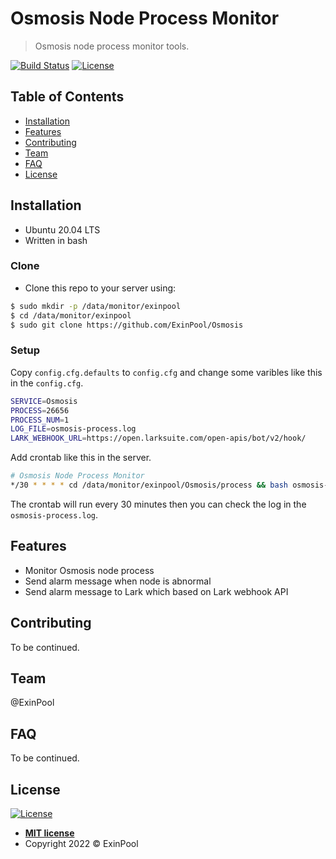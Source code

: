 # Osmosis Node Process Monitor

> Osmosis node process monitor tools.

[![Build Status](http://img.shields.io/travis/badges/badgerbadgerbadger.svg?style=flat-square)](https://travis-ci.org/badges/badgerbadgerbadger) [![License](http://img.shields.io/:license-mit-blue.svg?style=flat-square)](http://badges.mit-license.org)

## Table of Contents

- [Installation](#installation)
- [Features](#features)
- [Contributing](#contributing)
- [Team](#team)
- [FAQ](#faq)
- [License](#license)

## Installation

- Ubuntu 20.04 LTS
- Written in bash

### Clone

- Clone this repo to your server using:

``` bash
$ sudo mkdir -p /data/monitor/exinpool
$ cd /data/monitor/exinpool
$ sudo git clone https://github.com/ExinPool/Osmosis
```

### Setup

Copy `config.cfg.defaults` to `config.cfg` and change some varibles like this in the `config.cfg`.

``` bash
SERVICE=Osmosis
PROCESS=26656
PROCESS_NUM=1
LOG_FILE=osmosis-process.log
LARK_WEBHOOK_URL=https://open.larksuite.com/open-apis/bot/v2/hook/
```

Add crontab like this in the server.

``` bash
# Osmosis Node Process Monitor
*/30 * * * * cd /data/monitor/exinpool/Osmosis/process && bash osmosis-process.sh >> osmosis-process.log &
```

The crontab will run every 30 minutes then you can check the log in the `osmosis-process.log`.

## Features

- Monitor Osmosis node process
- Send alarm message when node is abnormal
- Send alarm message to Lark which based on Lark webhook API

## Contributing

To be continued.

## Team

@ExinPool

## FAQ

To be continued.

## License

[![License](http://img.shields.io/:license-mit-blue.svg?style=flat-square)](http://badges.mit-license.org)

- **[MIT license](https://opensource.org/licenses/mit-license.php)**
- Copyright 2022 © ExinPool
